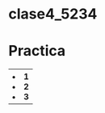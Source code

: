 # clase4_5234
<html>
  <head>
    <h1>Practica</h1>
  </head>
  <body>
    <table>
      <th>
        <li>1</li>
        <li>2</li>
        <li>3</li>
      </th>
    </table>
  </body>
</html>
